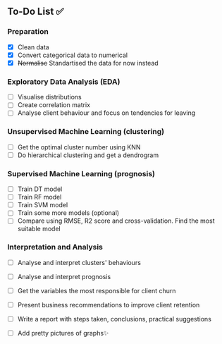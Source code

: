 ## To-Do List ✅

### Preparation
- [X] Clean data  
- [X] Convert categorical data to numerical
- [X] ~~Normalise~~ Standartised the data for now instead

### Exploratory Data Analysis (EDA)
- [ ] Visualise distributions
- [ ] Create correlation matrix  
- [ ] Analyse client behaviour and focus on tendencies for leaving

### Unsupervised Machine Learning (clustering)
- [ ] Get the optimal cluster number using KNN
- [ ] Do hierarchical clustering and get a dendrogram

### Supervised Machine Learning (prognosis)
- [ ] Train DT model
- [ ] Train RF model
- [ ] Train SVM model
- [ ] Train some more models (optional)
- [ ] Compare using RMSE, R2 score and cross-validation. Find the most suitable model

### Interpretation and Analysis
- [ ] Analyse and interpret clusters' behaviours
- [ ] Analyse and interpret prognosis
- [ ] Get the variables the most responsible for client churn
- [ ] Present business recommendations to improve client retention

- [ ] Write a report with steps taken, conclusions, practical suggestions
- [ ] Add pretty pictures of graphs✨
